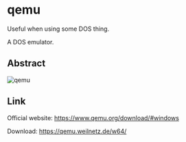 # qemu

Useful when using some DOS thing.

A DOS emulator.

## Abstract

![qemu](https://www.qemu.org/screenshots/800px-Qemu_linux.png)

## Link

Official website: https://www.qemu.org/download/#windows

Download: https://qemu.weilnetz.de/w64/